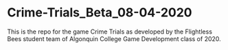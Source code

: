 # Crime-Trials_Beta_08-04-2020
This is the repo for the game Crime Trials as developed by the Flightless Bees student team of Algonquin College Game Development class of 2020.
